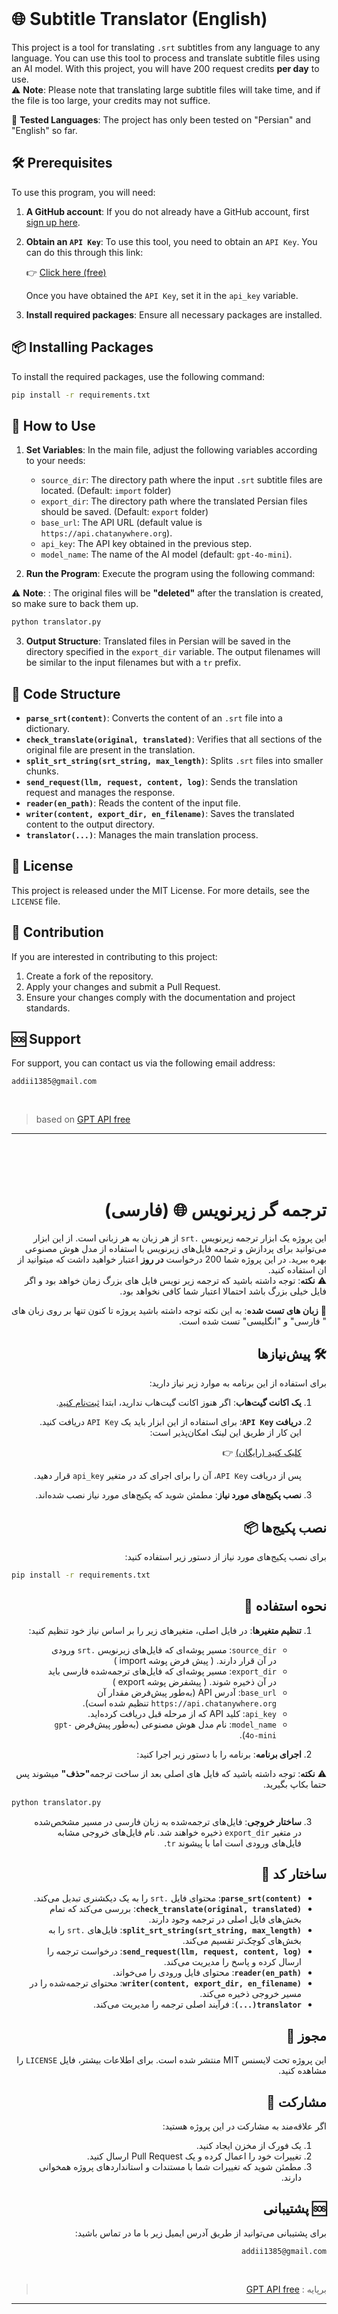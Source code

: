 <br>

# 🌐 Subtitle Translator (English)

This project is a tool for translating `.srt` subtitles from any language to any language. You can use this tool to process and translate subtitle files using an AI model. With this project, you will have 200 request credits **per day** to use. <br>
⚠️ **Note**: Please note that translating large subtitle files will take time, and if the file is too large, your credits may not suffice.

🔎 **Tested Languages**: The project has only been tested on "Persian" and "English" so far.

## 🛠 Prerequisites

To use this program, you will need:

1. **A GitHub account**: If you do not already have a GitHub account, first [sign up here](https://github.com).
2. **Obtain an `API Key`**: To use this tool, you need to obtain an `API Key`. You can do this through this link:

    👉 [Click here (free)](https://api.chatanywhere.org/v1/oauth/free/render)

   Once you have obtained the `API Key`, set it in the `api_key` variable.

3. **Install required packages**: Ensure all necessary packages are installed.

## 📦 Installing Packages

To install the required packages, use the following command:

<div dir='ltr'>

```bash
pip install -r requirements.txt
```
</div>

## 🚀 How to Use

1. **Set Variables**:
   In the main file, adjust the following variables according to your needs:

   - `source_dir`: The directory path where the input `.srt` subtitle files are located. (Default: `import` folder)
   - `export_dir`: The directory path where the translated Persian files should be saved. (Default: `export` folder)
   - `base_url`: The API URL (default value is `https://api.chatanywhere.org`).
   - `api_key`: The API key obtained in the previous step.
   - `model_name`: The name of the AI model (default: `gpt-4o-mini`).

2. **Run the Program**:
   Execute the program using the following command:

️⚠️ **Note**: : The original files will be <b>"deleted"</b> after the translation is created, so make sure to back them up.
<div dir='ltr'>

```bash
python translator.py
```
</div>

3. **Output Structure**:
   Translated files in Persian will be saved in the directory specified in the `export_dir` variable. The output filenames will be similar to the input filenames but with a `tr` prefix.

## 🧩 Code Structure

- **`parse_srt(content)`**: Converts the content of an `.srt` file into a dictionary.
- **`check_translate(original, translated)`**: Verifies that all sections of the original file are present in the translation.
- **`split_srt_string(srt_string, max_length)`**: Splits `.srt` files into smaller chunks.
- **`send_request(llm, request, content, log)`**: Sends the translation request and manages the response.
- **`reader(en_path)`**: Reads the content of the input file.
- **`writer(content, export_dir, en_filename)`**: Saves the translated content to the output directory.
- **`translator(...)`**: Manages the main translation process.

## 📜 License

This project is released under the MIT License. For more details, see the `LICENSE` file.

## 🤝 Contribution

If you are interested in contributing to this project:

1. Create a fork of the repository.
2. Apply your changes and submit a Pull Request.
3. Ensure your changes comply with the documentation and project standards.

## 🆘 Support

For support, you can contact us via the following email address:

```
addii1385@gmail.com
```
<br>

> based on [GPT API free](https://github.com/chatanywhere/GPT_API_free)
<hr>
<br>
<br>


<div dir="rtl">
<br>

#  ترجمه گر زیرنویس  🌐  (فارسی)

این پروژه یک ابزار ترجمه زیرنویس `.srt` از هر زبان به هر زبانی است. از این ابزار می‌توانید برای پردازش و ترجمه فایل‌های زیرنویس با استفاده از مدل هوش مصنوعی بهره ببرید. در این پروژه شما  200 درخواست **در روز**  اعتبار خواهید داشت که میتوانید از ان استفاده کنید. <br>
⚠️ **نکته**:
توجه داشته باشید که ترجمه زیر نویس فایل های بزرگ زمان خواهد بود و اگر فایل خیلی بزرگ باشد احتمالا اعتبار شما کافی نخواهد بود.

🔎 **زبان های تست شده**: به این نکته توجه داشته باشید پروژه تا کنون تنها بر روی زبان های " فارسی" و "انگلیسی" تست شده است.

## 🛠 پیش‌نیازها

برای استفاده از این برنامه به موارد زیر نیاز دارید:

1. **یک اکانت گیت‌هاب**: اگر هنوز اکانت گیت‌هاب ندارید، ابتدا [ثبت‌نام کنید](https://github.com).
2. **دریافت `API Key`**: برای استفاده از این ابزار باید یک `API Key` دریافت کنید. این کار از طریق این لینک امکان‌پذیر است:


    [کلیک کنید (رایگان)](https://api.chatanywhere.org/v1/oauth/free/render) 👉


   پس از دریافت `API Key`، آن را برای اجرای کد در متغیر `api_key` قرار دهید.

3. **نصب پکیج‌های مورد نیاز**: مطمئن شوید که پکیج‌های مورد نیاز نصب شده‌اند.

## نصب پکیج‌ها 📦

برای نصب پکیج‌های مورد نیاز از دستور زیر استفاده کنید:

<div dir='ltr'>

```bash
pip install -r requirements.txt
```
</div>

## نحوه استفاده 🚀

1. **تنظیم متغیرها**:
   در فایل اصلی، متغیرهای زیر را بر اساس نیاز خود تنظیم کنید:

   - `source_dir`: مسیر پوشه‌ای که فایل‌های زیرنویس `.srt` ورودی در آن قرار دارند. ( پیش فرض پوشه import )
   - `export_dir`: مسیر پوشه‌ای که فایل‌های ترجمه‌شده فارسی باید در آن ذخیره شوند. ( پیشفرض پوشه export )
   - `base_url`: آدرس API (به‌طور پیش‌فرض مقدار آن `https://api.chatanywhere.org` تنظیم شده است).
   - `api_key`: کلید API که از مرحله قبل دریافت کرده‌اید.
   - `model_name`: نام مدل هوش مصنوعی (به‌طور پیش‌فرض `gpt-4o-mini`).

2. **اجرای برنامه**:
   برنامه را با دستور زیر اجرا کنید:

⚠️ **نکته**:
توجه داشته باشید که فایل های اصلی بعد از ساخت ترجمه<b>"حذف"</b>
میشوند پس حتما بکاپ بگیرید.
<div dir='ltr'>

```bash
python translator.py
```
</div>


3. **ساختار خروجی**:
   فایل‌های ترجمه‌شده به زبان فارسی در مسیر مشخص‌شده در متغیر `export_dir` ذخیره خواهند شد. نام فایل‌های خروجی مشابه فایل‌های ورودی است اما با پیشوند `tr`.

## ساختار کد 🧩

- **`parse_srt(content)`**: محتوای فایل `.srt` را به یک دیکشنری تبدیل می‌کند.
- **`check_translate(original, translated)`**: بررسی می‌کند که تمام بخش‌های فایل اصلی در ترجمه وجود دارند.
- **`split_srt_string(srt_string, max_length)`**: فایل‌های `.srt` را به بخش‌های کوچک‌تر تقسیم می‌کند.
- **`send_request(llm, request, content, log)`**: درخواست ترجمه را ارسال کرده و پاسخ را مدیریت می‌کند.
- **`reader(en_path)`**: محتوای فایل ورودی را می‌خواند.
- **`writer(content, export_dir, en_filename)`**: محتوای ترجمه‌شده را در مسیر خروجی ذخیره می‌کند.
- **`translator(...)`**: فرآیند اصلی ترجمه را مدیریت می‌کند.

## مجوز 📜

این پروژه تحت لایسنس MIT منتشر شده است. برای اطلاعات بیشتر، فایل `LICENSE` را مشاهده کنید.

## مشارکت 🤝

اگر علاقه‌مند به مشارکت در این پروژه هستید:

1. یک فورک از مخزن ایجاد کنید.
2. تغییرات خود را اعمال کرده و یک Pull Request ارسال کنید.
3. مطمئن شوید که تغییرات شما با مستندات و استانداردهای پروژه همخوانی دارند.

## 🆘 پشتیبانی

برای پشتیبانی می‌توانید از طریق آدرس ایمیل زیر با ما در تماس باشید:

```
addii1385@gmail.com
```
<br>

> برپایه :  [GPT API free](https://github.com/chatanywhere/GPT_API_free)

<hr>
</div>
